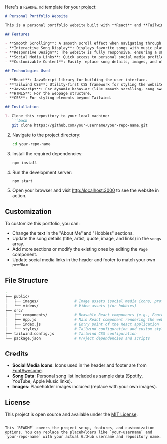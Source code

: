 Here's a `README.md` template for your project:

```markdown
# Personal Portfolio Website

This is a personal portfolio website built with **React** and **Tailwind CSS**. The website features an interactive user interface with sections such as "About Me," "Hobbies," and "Favorite Songs." The website also includes smooth scrolling, dynamic song selection, and a fixed navigation bar with social media links.

## Features

- **Smooth Scrolling**: A smooth scroll effect when navigating through sections like "Who am I?".
- **Interactive Song Display**: Displays favorite songs with music platforms like Spotify, YouTube, and Apple Music integration.
- **Responsive Design**: The website is fully responsive, ensuring a smooth experience across different devices.
- **Social Media Links**: Quick access to personal social media profiles via clickable icons in the header and footer.
- **Customizable Content**: Easily replace song details, images, and other text content to personalize the website.

## Technologies Used

- **React**: JavaScript library for building the user interface.
- **Tailwind CSS**: Utility-first CSS framework for styling the website.
- **JavaScript**: For dynamic behavior (like smooth scrolling, song switching).
- **HTML5**: For the webpage structure.
- **CSS**: For styling elements beyond Tailwind.

## Installation

1. Clone this repository to your local machine:
   ```bash
   git clone https://github.com/your-username/your-repo-name.git
   ```

2. Navigate to the project directory:
   ```bash
   cd your-repo-name
   ```

3. Install the required dependencies:
   ```bash
   npm install
   ```

4. Run the development server:
   ```bash
   npm start
   ```

5. Open your browser and visit [http://localhost:3000](http://localhost:3000) to see the website in action.

## Customization

To customize this portfolio, you can:
- Change the text in the "About Me" and "Hobbies" sections.
- Update the song details (title, artist, quote, image, and links) in the `songs` array.
- Add more sections or modify the existing ones by editing the `Page` component.
- Update social media links in the header and footer to match your own profiles.

## File Structure

```bash
.
├── public/
│   ├── images/                # Image assets (social media icons, profile photo, etc.)
│   └── videos/                # Video assets (for hobbies)
├── src/
│   ├── components/            # Reusable React components (e.g., Footer, Header)
│   ├── App.js                 # Main React component rendering the website
│   ├── index.js               # Entry point of the React application
│   └── styles/                # Tailwind configuration and custom styles
├── tailwind.config.js         # Tailwind CSS configuration
└── package.json               # Project dependencies and scripts
```

## Credits

- **Social Media Icons**: Icons used in the header and footer are from [FontAwesome](https://fontawesome.com/).
- **Song Data**: Personal song list included as sample data (Spotify, YouTube, Apple Music links).
- **Images**: Placeholder images included (replace with your own images).

## License

This project is open source and available under the [MIT License](LICENSE).
```

This `README` covers the project setup, features, and customization options. You can replace the placeholders like `your-username` and `your-repo-name` with your actual GitHub username and repository name.